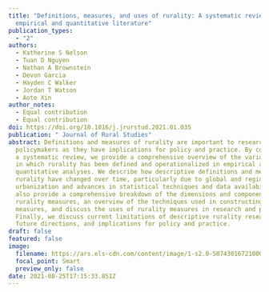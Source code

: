 ```yaml
---
title: "Definitions, measures, and uses of rurality: A systematic review of the
  empirical and quantitative literature"
publication_types:
  - "2"
authors:
  - Katherine S Nelson
  - Tuan D Nguyen
  - Nathan A Brownstein
  - Devon Garcia
  - Hayden C Walker
  - Jordan T Watson
  - Aote Xin
author_notes:
  - Equal contribution
  - Equal contribution
doi: https://doi.org/10.1016/j.jrurstud.2021.01.035
publication: " Journal of Rural Studies"
abstract: Definitions and measures of rurality are important to researchers and
  policymakers as they have implications for policy and practice. By conducting
  a systematic review, we provide a comprehensive overview of the various ways
  in which rurality has been defined and operationalized in empirical and
  quantitative analyses. We describe how descriptive definitions and measures of
  rurality have changed over time, particularly due to global and regional
  urbanization and advances in statistical techniques and data availability. We
  also provide a comprehensive breakdown of the dimensions and components of
  rurality measures, an overview of the techniques used in constructing rurality
  measures, and discuss the uses of rurality measures in research and policy.
  Finally, we discuss current limitations of descriptive rurality research,
  future directions, and implications for policy and practice.
draft: false
featured: false
image:
  filename: https://ars.els-cdn.com/content/image/1-s2.0-S0743016721000437-gr2.jpg
  focal_point: Smart
  preview_only: false
date: 2021-08-25T17:15:33.851Z
---
```

